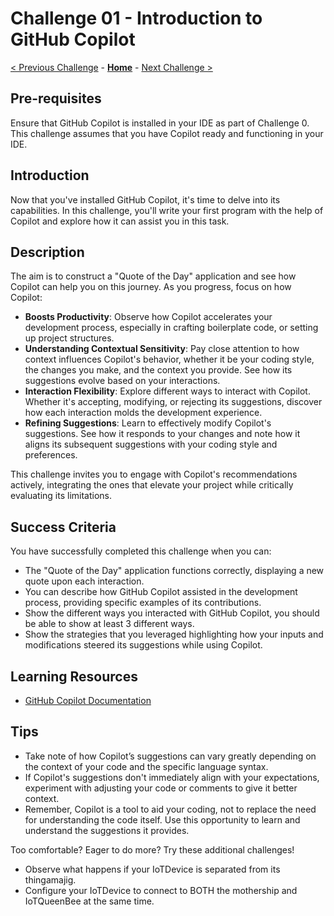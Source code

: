 # Challenge 01 - Introduction to GitHub Copilot

[< Previous Challenge](./Challenge-00.md) - **[Home](../README.md)** - [Next Challenge >](./Challenge-02.md)

## Pre-requisites

Ensure that GitHub Copilot is installed in your IDE as part of Challenge 0. This challenge assumes that you have Copilot ready and functioning in your IDE.


## Introduction

Now that you've installed GitHub Copilot, it's time to delve into its capabilities. In this challenge, you'll write your first program with the help of Copilot and explore how it can assist you in this task.


## Description

The aim is to construct a "Quote of the Day" application and see how Copilot can help you on this journey.  As you progress, focus on how Copilot:

- **Boosts Productivity**: Observe how Copilot accelerates your development process, especially in crafting boilerplate code, or setting up project structures.
- **Understanding Contextual Sensitivity**: Pay close attention to how context influences Copilot's behavior, whether it be your coding style, the changes you make, and the context you provide. See how its suggestions evolve based on your interactions.
- **Interaction Flexibility**: Explore different ways to interact with Copilot. Whether it's accepting, modifying, or rejecting its suggestions, discover how each interaction molds the development experience.
- **Refining Suggestions**: Learn to effectively modify Copilot's suggestions. See how it responds to your changes and note how it aligns its subsequent suggestions with your coding style and preferences.


This challenge invites you to engage with Copilot's recommendations actively, integrating the ones that elevate your project while critically evaluating its limitations.

## Success Criteria

You have successfully completed this challenge when you can:

- The "Quote of the Day" application functions correctly, displaying a new quote upon each interaction.
- You can describe how GitHub Copilot assisted in the development process, providing specific examples of its contributions.
- Show the different ways you interacted with GitHub Copilot, you should be able to show at least 3 different ways.
- Show the strategies that you leveraged highlighting how your inputs and modifications steered its suggestions while using Copilot.

## Learning Resources

- [GitHub Copilot Documentation](https://docs.github.com/en/copilot)

## Tips

- Take note of how Copilot’s suggestions can vary greatly depending on the context of your code and the specific language syntax.
- If Copilot's suggestions don't immediately align with your expectations, experiment with adjusting your code or comments to give it better context.
- Remember, Copilot is a tool to aid your coding, not to replace the need for understanding the code itself. Use this opportunity to learn and understand the suggestions it provides.


Too comfortable?  Eager to do more?  Try these additional challenges!

- Observe what happens if your IoTDevice is separated from its thingamajig.
- Configure your IoTDevice to connect to BOTH the mothership and IoTQueenBee at the same time.
